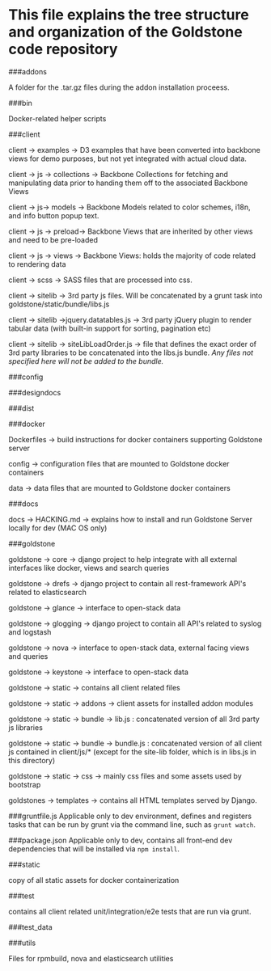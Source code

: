 # This file explains the tree structure and organization of the Goldstone code repository

###addons

A folder for the .tar.gz files during the addon installation proceess.

###bin

Docker-related helper scripts

###client

client -> examples -> D3 examples that have been converted into backbone views for demo purposes, but not yet integrated with actual cloud data.

client -> js -> collections -> Backbone Collections for fetching and manipulating data prior to handing them off to the associated Backbone Views

client -> js-> models -> Backbone Models related to color schemes, i18n, and info button popup text.

client -> js -> preload-> Backbone Views that are inherited by other views and need to be pre-loaded

client -> js -> views -> Backbone Views: holds the majority of code related to rendering data

client -> scss -> SASS files that are processed into css.

client -> sitelib -> 3rd party js files. Will be concatenated by a grunt task into goldstone/static/bundle/libs.js

client -> sitelib ->jquery.datatables.js -> 3rd party jQuery plugin to render tabular data (with built-in support for sorting, pagination etc)

client -> sitelib -> siteLibLoadOrder.js -> file that defines the exact order of 3rd party libraries to be concatenated into the libs.js bundle. *Any files not specified here will not be added to the bundle.*

###config

###designdocs

###dist

###docker

Dockerfiles -> build instructions for docker containers supporting Goldstone server

config -> configuration files that are mounted to Goldstone docker containers

data -> data files that are mounted to Goldstone docker containers

###docs

docs -> HACKING.md -> explains how to install and run Goldstone Server locally for dev (MAC OS only)

###goldstone

goldstone -> core -> django project to help integrate with all external interfaces like docker, views and search queries

goldstone -> drefs -> django project to contain all rest-framework API's related to elasticsearch

goldstone -> glance -> interface to open-stack data

goldstone -> glogging -> django project to contain all API's related to syslog and logstash

goldstone -> nova -> interface to open-stack data, external facing views and queries

goldstone -> keystone -> interface to open-stack data

goldstone -> static -> contains all client related files

goldstone -> static -> addons -> client assets for installed addon modules

goldstone -> static -> bundle -> lib.js : concatenated version of all 3rd party js libraries

goldstone -> static -> bundle -> bundle.js : concatenated version of all client js contained in client/js/* (except for the site-lib folder, which is in libs.js in this directory)

goldstone -> static -> css -> mainly css files and some assets used by bootstrap

goldstones -> templates -> contains all HTML templates served by Django.


###gruntfile.js
Applicable only to dev environment, defines and registers tasks that can be run by grunt via the command line, such as `grunt watch`.


###package.json
Applicable only to dev, contains all front-end dev dependencies that will be installed via `npm install`.


###static

copy of all static assets for docker containerization

###test

contains all client related unit/integration/e2e tests that are run via grunt.

###test_data


###utils

Files for rpmbuild, nova and elasticsearch utilities





